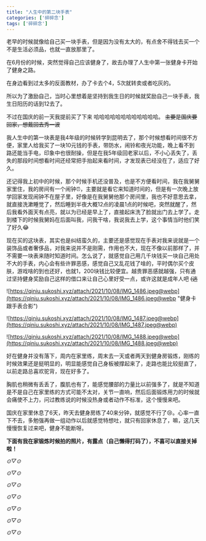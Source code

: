 ```yaml
---
title: "人生中的第二块手表"
categories: ['碎碎念']
tags: ['碎碎念']
---
```


老早的时候就像给自己买一块手表，但是因为没有太大的，有点舍不得钱去买一个不是生活必须品，也就一直放那里了。

在6月份的时候，突然觉得自己应该健身了，故去办理了人生中第一张健身卡开始了健身之路。

在身边看到过太多的反面教材，办了卡去个4，5次就转卖或者吃灰的。

所以为了激励自己，当时心里想着是坚持到我生日的时候就奖励自己一块手表，我生日阳历的话到12去了。

不过在国庆的前一天我提前买了下来 哈哈哈哈哈哈哈哈哈哈哈哈。 ~~主要是国庆要回家，想戴回去秀一波~~

我人生中的第一块表是我4年级的时候转学到昆明去了，那个时候想看时间很不方便，家里人给我买了一块10元钱的手表，带防水，闹铃和夜光功能，晚上看不到路还能当手电，印象中也很耐操，但是在我5年级回老家以后，不小心丢失了，丢失的那段时间想看时间还经常把手抬起来看时间，才发现表已经没在了，适应了好久。

还记得我上初中的时候，那个时候手机还没普及，也是不方便看时间，我在我舅舅家里住，我的房间有一个闹钟⏰，主要就是看它来知道时间的，但是有一次晚上放学回家发现闹钟不在屋子里，好像是在我舅舅他那个房间里，我也不好意思去拿，就直接洗漱睡觉了，然后睡到半夜大概12点的凌晨1点的时候吧，突然就醒了，然后我看外面天有点亮，就以为已经是早上了，直接起床洗了脸就出门去上学了。走到楼下的时候我舅妈在后面叫我，问我干啥，我说我去上学，这个事情当时他们笑了好久😂

现在买的这块表，其实也是纠结蛮久的，主要还是感觉现在手表对我来说就是一个装饰品或者奢侈品，对我来说并不是刚需，作用也不大，现在不像以前那样了，并不需要一块表来随时知道时间。怎么说了，就感觉自己用几千块钱买一块自己用处不大的手表，内心会有些许罪恶感，感觉自己又乱花钱了啥的，平时偶尔买个皮肤，游戏啥的到也还好，也就1，200块钱比较便宜。越贵罪恶感就越强，只有通过坚持健身奖励自己这样的借口来让自己心里好受一点，或许这就是成年人吧 ~~(逃~~

![https://qiniu.sukoshi.xyz/attach/2021/10/08/IMG_1486.jpeg@webp](https://qiniu.sukoshi.xyz/attach/2021/10/08/IMG_1486.jpeg@webp "健身卡跟手表合影")

![https://qiniu.sukoshi.xyz/attach/2021/10/08/IMG_1487.jpeg@webp](https://qiniu.sukoshi.xyz/attach/2021/10/08/IMG_1487.jpeg@webp)

![https://qiniu.sukoshi.xyz/attach/2021/10/08/IMG_1488.jpeg@webp](https://qiniu.sukoshi.xyz/attach/2021/10/08/IMG_1488.jpeg@webp)


好在健身并没有落下，周内在家里练，周末去一天或者两天到健身房锻炼，刚练的时候效果还是挺明显的，明显能感觉自己身板被撑起来了，走路也能比较挺直了，以前走路总喜欢驼背，现在好多了。

胸肌也稍微有丢丢了，腹肌也有了，能感觉腰部的力量比以前强多了，就是不知道是不是自己在家里练的方式可能不太对，关节一直响，然后后面锻炼用力的时候就会痛使不上力，问过教练说的时候没热身或者动作不标准，这个慢慢来吧。

国庆在家里休息了6天，昨天去健身房练了40来分钟，就感觉不行了😢。心率一直下不去，多勉强再做一组动作以后就感觉特想吐，就只有回家休息了，嘛，这几天慢慢恢复过来吧，健身不能断呀。


**下面有我在家锻炼时候拍的照片，有露点（自己懒得打码了），不喜可以直接关掉啦！**

*⊙▽⊙*

*⊙▽⊙*

*⊙▽⊙*

*⊙▽⊙*

*⊙▽⊙*

*⊙▽⊙*

*⊙▽⊙*

